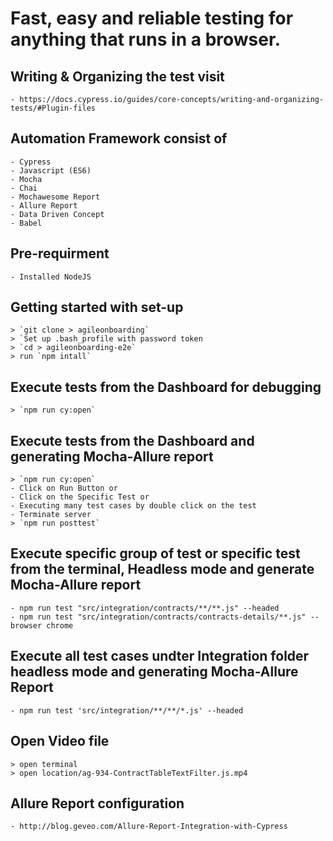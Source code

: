# Fast, easy and reliable testing for anything that runs in a browser.

## Writing & Organizing the test visit
```
- https://docs.cypress.io/guides/core-concepts/writing-and-organizing-tests/#Plugin-files
```

## Automation Framework consist of 
```
- Cypress
- Javascript (ES6)
- Mocha
- Chai
- Mochawesome Report
- Allure Report
- Data Driven Concept
- Babel
```

## Pre-requirment
```
- Installed NodeJS
```

## Getting started with set-up
```
> `git clone > agileonboarding`
> `Set up .bash_profile with password token
> `cd > agileonboarding-e2e` 
> run `npm intall`
```
## Execute tests from the Dashboard for debugging
```
> `npm run cy:open`
```

## Execute tests from the Dashboard and generating Mocha-Allure report
```
> `npm run cy:open`
- Click on Run Button or 
- Click on the Specific Test or 
- Executing many test cases by double click on the test
- Terminate server
> `npm run posttest`
```

## Execute specific group of test or specific test from the terminal, Headless mode and generate Mocha-Allure report
```
- npm run test "src/integration/contracts/**/**.js" --headed
- npm run test "src/integration/contracts/contracts-details/**.js" --browser chrome
```

## Execute all test cases undter Integration folder headless mode and generating Mocha-Allure Report
```
- npm run test 'src/integration/**/**/*.js' --headed
```

## Open Video file
```
> open terminal
> open location/ag-934-ContractTableTextFilter.js.mp4
```
## Allure Report configuration
```
- http://blog.geveo.com/Allure-Report-Integration-with-Cypress
```